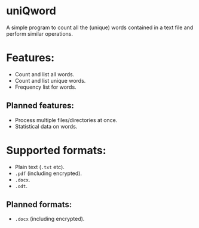 # uniQword
A simple program to count all the (unique) words contained in a text file and perform similar operations.

# Features:
- Count and list all words.
- Count and list unique words.
- Frequency list for words.

## Planned features:
- Process multiple files/directories at once.
- Statistical data on words.

# Supported formats:
- Plain text (`.txt` etc).
- `.pdf` (including encrypted).
- `.docx`.
- `.odt`.

## Planned formats:
- `.docx` (including encrypted).